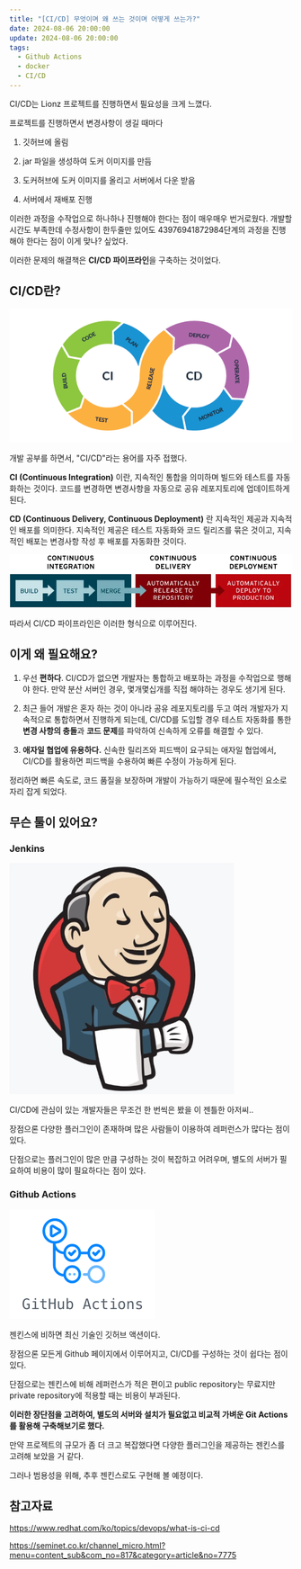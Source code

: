```yaml
---
title: "[CI/CD] 무엇이며 왜 쓰는 것이며 어떻게 쓰는가?"
date: 2024-08-06 20:00:00
update: 2024-08-06 20:00:00
tags:
  - Github Actions
  - docker
  - CI/CD
---
```


CI/CD는 Lionz 프로젝트를 진행하면서 필요성을 크게 느꼈다.

프로젝트를 진행하면서 변경사항이 생길 때마다 

1. 깃허브에 올림

2. jar 파일을 생성하여 도커 이미지를 만듬

3. 도커허브에 도커 이미지를 올리고 서버에서 다운 받음

2. 서버에서 재배포 진행

이러한 과정을 수작업으로 하나하나 진행해야 한다는 점이 매우매우 번거로웠다. 개발할 시간도 부족한데 수정사항이 한두줄만 있어도 43976941872984단계의 과정을 진행해야 한다는 점이 이게 맞나? 싶었다.

이러한 문제의 해결책은 **CI/CD 파이프라인**을 구축하는 것이었다.

## CI/CD란?

![](cicd.png)

개발 공부를 하면서, "CI/CD"라는 용어를 자주 접했다.

**CI (Continuous Integration)** 이란, 지속적인 통합을 의미하며 빌드와 테스트를 자동화하는 것이다. 코드를 변경하면 변경사항을 자동으로 공유 레포지토리에 업데이트하게 된다.

**CD (Continuous Delivery, Continuous Deployment)** 란 지속적인 제공과 지속적인 배포를 의미한다. 지속적인 제공은 테스트 자동화와 코드 릴리즈를 묶은 것이고, 지속적인 배포는 변경사항 작성 후 배포를 자동화한 것이다.

![](image.png)

따라서 CI/CD 파이프라인은 이러한 형식으로 이루어진다.

## 이게 왜 필요해요?

1. 우선 **편하다**. CI/CD가 없으면 개발자는 통합하고 배포하는 과정을 수작업으로 행해야 한다. 만약 분산 서버인 경우, 몇개몇십개를 직접 해야하는 경우도 생기게 된다. 

2. 최근 들어 개발은 혼자 하는 것이 아니라 공유 레포지토리를 두고 여러 개발자가 지속적으로 통합하면서 진행하게 되는데, CI/CD를 도입할 경우 테스트 자동화를 통한 **변경 사항의 충돌**과 **코드 문제**를 파악하여 신속하게 오류를 해결할 수 있다.

3. **애자일 협업에 유용하다.** 신속한 릴리즈와 피드백이 요구되는 애자일 협업에서, CI/CD를 활용하면 피드백을 수용하여 빠른 수정이 가능하게 된다.

정리하면 빠른 속도로, 코드 품질을 보장하며 개발이 가능하기 때문에 필수적인 요소로 자리 잡게 되었다.

## 무슨 툴이 있어요?

### Jenkins

![](image-1.png)

CI/CD에 관심이 있는 개발자들은 무조건 한 번씩은 봤을 이 젠틀한 아저씨..

장점으론 다양한 플러그인이 존재하며 많은 사람들이 이용하여 레퍼런스가 많다는 점이 있다.

단점으로는 플러그인이 많은 만큼 구성하는 것이 복잡하고 어려우며, 별도의 서버가 필요하여 비용이 많이 필요하다는 점이 있다.

### Github Actions

![](image-2.png)

젠킨스에 비하면 최신 기술인 깃허브 액션이다.

장점으론 모든게 Github 페이지에서 이루어지고, CI/CD를 구성하는 것이 쉽다는 점이 있다.

단점으로는 젠킨스에 비해 레퍼런스가 적은 편이고 public repository는 무료지만 private repository에 적용할 때는 비용이 부과된다.

**이러한 장단점을 고려하여, 별도의 서버와 설치가 필요없고 비교적 가벼운 Git Actions를 활용해 구축해보기로 했다.**

만약 프로젝트의 규모가 좀 더 크고 복잡했다면 다양한 플러그인을 제공하는 젠킨스를 고려해 보았을 거 같다.

그러나 범용성을 위해, 추후 젠킨스로도 구현해 볼 예정이다.

## 참고자료

https://www.redhat.com/ko/topics/devops/what-is-ci-cd

https://seminet.co.kr/channel_micro.html?menu=content_sub&com_no=817&category=article&no=7775

